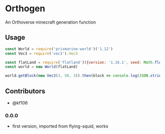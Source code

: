 # Orthogen

An Orthoverse minecraft generation function

## Usage

```js
const World = require('prismarine-world')('1.12')
const Vec3 = require('vec3').Vec3

const flatLand = require('flatland')({version: '1.16.1', seed: Math.floor(Math.random() * Math.pow(2, 31))})
const world = new World(flatLand)

world.getBlock(new Vec3(3, 50, 3)).then(block => console.log(JSON.stringify(block, null, 2)))
```

## Contributors

* @kf106

### 0.0.0

* first version, imported from flying-squid, works
